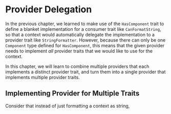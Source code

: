 # Provider Delegation

In the previous chapter, we learned to make use of the `HasComponent` trait
to define a blanket implementation for a consumer trait like `CanFormatString`,
so that a context would automatically delegate the implementation to a provider
trait like `StringFormatter`. However, because there can only be one `Component`
type defined for `HasComponent`, this means that the given provider needs to
implement _all_ provider traits that we would like to use for the context.

In this chapter, we will learn to combine multiple providers that each implements
a distinct provider trait, and turn them into a single provider that implements
multiple provider traits.

## Implementing Provider for Multiple Traits

Consider that instead of just formatting a context as string,